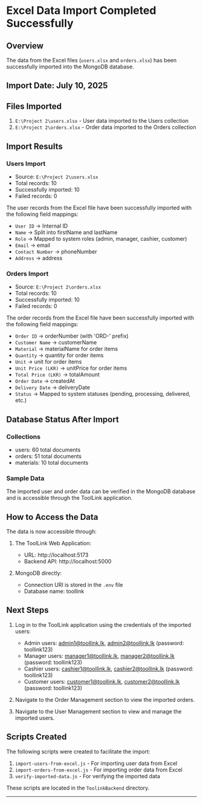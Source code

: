 # Excel Data Import Completed Successfully

## Overview

The data from the Excel files (`users.xlsx` and `orders.xlsx`) has been successfully imported into the MongoDB database.

## Import Date: July 10, 2025

## Files Imported

1. `E:\Project 2\users.xlsx` - User data imported to the Users collection
2. `E:\Project 2\orders.xlsx` - Order data imported to the Orders collection

## Import Results

### Users Import
- Source: `E:\Project 2\users.xlsx`
- Total records: 10
- Successfully imported: 10
- Failed records: 0

The user records from the Excel file have been successfully imported with the following field mappings:
- `User ID` → Internal ID
- `Name` → Split into firstName and lastName
- `Role` → Mapped to system roles (admin, manager, cashier, customer)
- `Email` → email
- `Contact Number` → phoneNumber
- `Address` → address

### Orders Import
- Source: `E:\Project 2\orders.xlsx`
- Total records: 10
- Successfully imported: 10
- Failed records: 0

The order records from the Excel file have been successfully imported with the following field mappings:
- `Order ID` → orderNumber (with 'ORD-' prefix)
- `Customer Name` → customerName
- `Material` → materialName for order items
- `Quantity` → quantity for order items
- `Unit` → unit for order items
- `Unit Price (LKR)` → unitPrice for order items
- `Total Price (LKR)` → totalAmount
- `Order Date` → createdAt
- `Delivery Date` → deliveryDate
- `Status` → Mapped to system statuses (pending, processing, delivered, etc.)

## Database Status After Import

### Collections
- users: 60 total documents
- orders: 51 total documents
- materials: 10 total documents

### Sample Data
The imported user and order data can be verified in the MongoDB database and is accessible through the ToolLink application.

## How to Access the Data

The data is now accessible through:

1. The ToolLink Web Application:
   - URL: http://localhost:5173
   - Backend API: http://localhost:5000

2. MongoDB directly:
   - Connection URI is stored in the `.env` file
   - Database name: toollink

## Next Steps

1. Log in to the ToolLink application using the credentials of the imported users:
   - Admin users: admin1@toollink.lk, admin2@toollink.lk (password: toollink123)
   - Manager users: manager1@toollink.lk, manager2@toollink.lk (password: toollink123)
   - Cashier users: cashier1@toollink.lk, cashier2@toollink.lk (password: toollink123)
   - Customer users: customer1@toollink.lk, customer2@toollink.lk (password: toollink123)

2. Navigate to the Order Management section to view the imported orders.

3. Navigate to the User Management section to view and manage the imported users.

## Scripts Created

The following scripts were created to facilitate the import:
1. `import-users-from-excel.js` - For importing user data from Excel
2. `import-orders-from-excel.js` - For importing order data from Excel
3. `verify-imported-data.js` - For verifying the imported data

These scripts are located in the `ToolinkBackend` directory.

---
